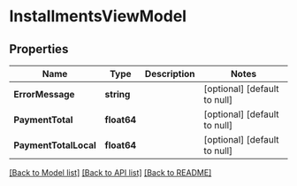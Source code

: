 # InstallmentsViewModel

## Properties
Name | Type | Description | Notes
------------ | ------------- | ------------- | -------------
**ErrorMessage** | **string** |  | [optional] [default to null]
**PaymentTotal** | **float64** |  | [optional] [default to null]
**PaymentTotalLocal** | **float64** |  | [optional] [default to null]

[[Back to Model list]](../README.md#documentation-for-models) [[Back to API list]](../README.md#documentation-for-api-endpoints) [[Back to README]](../README.md)


